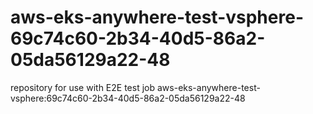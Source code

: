 # aws-eks-anywhere-test-vsphere-69c74c60-2b34-40d5-86a2-05da56129a22-48
repository for use with E2E test job aws-eks-anywhere-test-vsphere:69c74c60-2b34-40d5-86a2-05da56129a22-48
